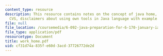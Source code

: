 ```yaml
---
content_type: resource
description: This resource contains notes on the concept of java home, get eclipse,
  CVS, disclaimers about using own tools in Java language with example.
file: null
file_location: /coursemedia/6-092-java-preparation-for-6-170-january-iap-2006/cf31d74a835fe60d3acd37726772de2d_work_home.pdf
file_type: application/pdf
resourcetype: Document
title: work_home.pdf
uid: cf31d74a-835f-e60d-3acd-37726772de2d
---
```

